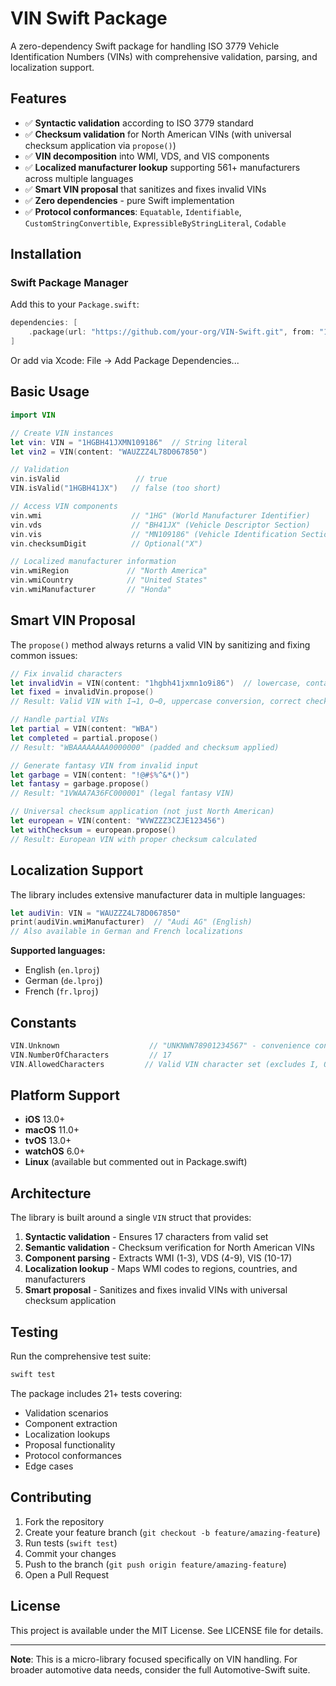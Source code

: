 # VIN Swift Package

A zero-dependency Swift package for handling ISO 3779 Vehicle Identification Numbers (VINs) with comprehensive validation, parsing, and localization support.

## Features

- ✅ **Syntactic validation** according to ISO 3779 standard
- ✅ **Checksum validation** for North American VINs (with universal checksum application via `propose()`)
- ✅ **VIN decomposition** into WMI, VDS, and VIS components
- ✅ **Localized manufacturer lookup** supporting 561+ manufacturers across multiple languages
- ✅ **Smart VIN proposal** that sanitizes and fixes invalid VINs
- ✅ **Zero dependencies** - pure Swift implementation
- ✅ **Protocol conformances**: `Equatable`, `Identifiable`, `CustomStringConvertible`, `ExpressibleByStringLiteral`, `Codable`

## Installation

### Swift Package Manager

Add this to your `Package.swift`:

```swift
dependencies: [
    .package(url: "https://github.com/your-org/VIN-Swift.git", from: "1.0.0")
]
```

Or add via Xcode: File → Add Package Dependencies...

## Basic Usage

```swift
import VIN

// Create VIN instances
let vin: VIN = "1HGBH41JXMN109186"  // String literal
let vin2 = VIN(content: "WAUZZZ4L78D067850")

// Validation
vin.isValid                 // true
VIN.isValid("1HGBH41JX")   // false (too short)

// Access VIN components
vin.wmi                    // "1HG" (World Manufacturer Identifier)
vin.vds                    // "BH41JX" (Vehicle Descriptor Section) 
vin.vis                    // "MN109186" (Vehicle Identification Section)
vin.checksumDigit          // Optional("X")

// Localized manufacturer information
vin.wmiRegion             // "North America"
vin.wmiCountry            // "United States"
vin.wmiManufacturer       // "Honda"
```

## Smart VIN Proposal

The `propose()` method always returns a valid VIN by sanitizing and fixing common issues:

```swift
// Fix invalid characters
let invalidVin = VIN(content: "1hgbh41jxmn1o9i86")  // lowercase, contains O and I
let fixed = invalidVin.propose()
// Result: Valid VIN with I→1, O→0, uppercase conversion, correct checksum

// Handle partial VINs
let partial = VIN(content: "WBA")
let completed = partial.propose()
// Result: "WBAAAAAAAA0000000" (padded and checksum applied)

// Generate fantasy VIN from invalid input
let garbage = VIN(content: "!@#$%^&*()")
let fantasy = garbage.propose()
// Result: "1VWAA7A36FC000001" (legal fantasy VIN)

// Universal checksum application (not just North American)
let european = VIN(content: "WVWZZZ3CZJE123456")
let withChecksum = european.propose()
// Result: European VIN with proper checksum calculated
```

## Localization Support

The library includes extensive manufacturer data in multiple languages:

```swift
let audiVin: VIN = "WAUZZZ4L78D067850"
print(audiVin.wmiManufacturer)  // "Audi AG" (English)
// Also available in German and French localizations
```

**Supported languages:**
- English (`en.lproj`)
- German (`de.lproj`) 
- French (`fr.lproj`)

## Constants

```swift
VIN.Unknown                    // "UNKNWN78901234567" - convenience constant
VIN.NumberOfCharacters         // 17
VIN.AllowedCharacters         // Valid VIN character set (excludes I, O, Q)
```

## Platform Support

- **iOS** 13.0+
- **macOS** 11.0+
- **tvOS** 13.0+
- **watchOS** 6.0+
- **Linux** (available but commented out in Package.swift)

## Architecture

The library is built around a single `VIN` struct that provides:

1. **Syntactic validation** - Ensures 17 characters from valid set
2. **Semantic validation** - Checksum verification for North American VINs
3. **Component parsing** - Extracts WMI (1-3), VDS (4-9), VIS (10-17)
4. **Localization lookup** - Maps WMI codes to regions, countries, and manufacturers
5. **Smart proposal** - Sanitizes and fixes invalid VINs with universal checksum application

## Testing

Run the comprehensive test suite:

```bash
swift test
```

The package includes 21+ tests covering:
- Validation scenarios
- Component extraction
- Localization lookups
- Proposal functionality
- Protocol conformances
- Edge cases

## Contributing

1. Fork the repository
2. Create your feature branch (`git checkout -b feature/amazing-feature`)
3. Run tests (`swift test`)
4. Commit your changes
5. Push to the branch (`git push origin feature/amazing-feature`)
6. Open a Pull Request

## License

This project is available under the MIT License. See LICENSE file for details.

---

**Note**: This is a micro-library focused specifically on VIN handling. For broader automotive data needs, consider the full Automotive-Swift suite.